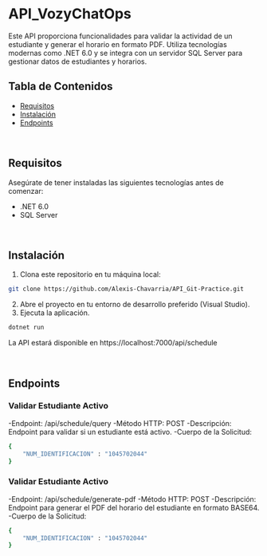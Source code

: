 # API_VozyChatOps

Este API proporciona funcionalidades para validar la actividad de un estudiante y generar el horario en formato PDF. Utiliza tecnologías modernas como .NET 6.0 y se integra con un servidor SQL Server para gestionar datos de estudiantes y horarios.
<br> <!-- Salto de línea -->

## Tabla de Contenidos

- [Requisitos](#requisitos)
- [Instalación](#instalación)
- [Endpoints](#Endpoints)

<br> <!-- Este es un salto de línea -->

## Requisitos
Asegúrate de tener instaladas las siguientes tecnologías antes de comenzar:
- .NET 6.0
- SQL Server

<br> <!-- Este es un salto de línea -->

## Instalación

1. Clona este repositorio en tu máquina local:
```bash
git clone https://github.com/Alexis-Chavarria/API_Git-Practice.git
```
2. Abre el proyecto en tu entorno de desarrollo preferido (Visual Studio).
3. Ejecuta la aplicación.
```bash
dotnet run
```
La API estará disponible en https://localhost:7000/api/schedule

<br> <!-- Este es un salto de línea -->

## Endpoints

### Validar Estudiante Activo
-Endpoint: /api/schedule/query
-Método HTTP: POST
-Descripción: Endpoint para validar si un estudiante está activo.
-Cuerpo de la Solicitud: 
```bash
{
    "NUM_IDENTIFICACION" : "1045702044"
}
```

### Validar Estudiante Activo
-Endpoint: /api/schedule/generate-pdf
-Método HTTP: POST
-Descripción: Endpoint para generar el PDF del horario del estudiante en formato BASE64.
-Cuerpo de la Solicitud: 
```bash
{
    "NUM_IDENTIFICACION" : "1045702044"
}
```





